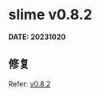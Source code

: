 # slime v0.8.2
**DATE: 20231020**

## 修复

Refer: [v0.8.2](https://github.com/slime-io/slime/releases/tag/v0.8.2)

